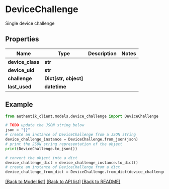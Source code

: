 # DeviceChallenge

Single device challenge

## Properties

Name | Type | Description | Notes
------------ | ------------- | ------------- | -------------
**device_class** | **str** |  | 
**device_uid** | **str** |  | 
**challenge** | **Dict[str, object]** |  | 
**last_used** | **datetime** |  | 

## Example

```python
from authentik_client.models.device_challenge import DeviceChallenge

# TODO update the JSON string below
json = "{}"
# create an instance of DeviceChallenge from a JSON string
device_challenge_instance = DeviceChallenge.from_json(json)
# print the JSON string representation of the object
print(DeviceChallenge.to_json())

# convert the object into a dict
device_challenge_dict = device_challenge_instance.to_dict()
# create an instance of DeviceChallenge from a dict
device_challenge_from_dict = DeviceChallenge.from_dict(device_challenge_dict)
```
[[Back to Model list]](../README.md#documentation-for-models) [[Back to API list]](../README.md#documentation-for-api-endpoints) [[Back to README]](../README.md)


